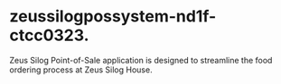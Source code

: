 # zeussilogpossystem-nd1f-ctcc0323.
Zeus Silog Point-of-Sale application is designed to streamline the food ordering process at Zeus Silog House.
